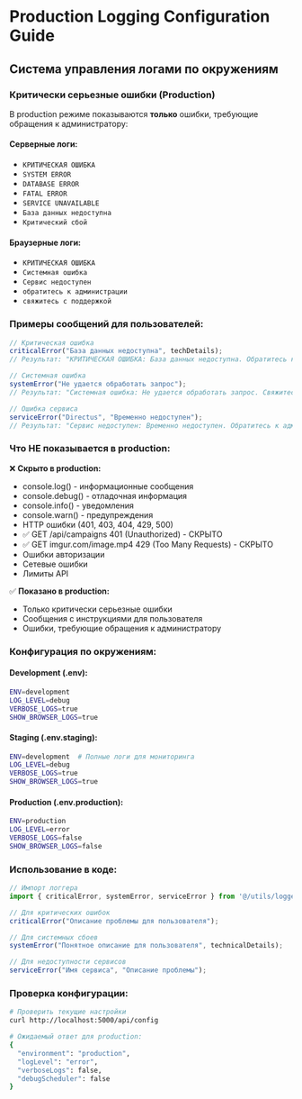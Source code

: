 # Production Logging Configuration Guide

## Система управления логами по окружениям

### Критически серьезные ошибки (Production)

В production режиме показываются **только** ошибки, требующие обращения к администратору:

#### Серверные логи:
- `КРИТИЧЕСКАЯ ОШИБКА`
- `SYSTEM ERROR`
- `DATABASE ERROR` 
- `FATAL ERROR`
- `SERVICE UNAVAILABLE`
- `База данных недоступна`
- `Критический сбой`

#### Браузерные логи:
- `КРИТИЧЕСКАЯ ОШИБКА`
- `Системная ошибка`
- `Сервис недоступен`
- `обратитесь к администрации`
- `свяжитесь с поддержкой`

### Примеры сообщений для пользователей:

```javascript
// Критическая ошибка
criticalError("База данных недоступна", techDetails);
// Результат: "КРИТИЧЕСКАЯ ОШИБКА: База данных недоступна. Обратитесь к администрации."

// Системная ошибка
systemError("Не удается обработать запрос");
// Результат: "Системная ошибка: Не удается обработать запрос. Свяжитесь с поддержкой."

// Ошибка сервиса
serviceError("Directus", "Временно недоступен");
// Результат: "Сервис недоступен: Временно недоступен. Обратитесь к администрации."
```

### Что НЕ показывается в production:

❌ **Скрыто в production:**
- console.log() - информационные сообщения
- console.debug() - отладочная информация
- console.info() - уведомления
- console.warn() - предупреждения
- HTTP ошибки (401, 403, 404, 429, 500)
- ✅ GET /api/campaigns 401 (Unauthorized) - СКРЫТО
- ✅ GET imgur.com/image.mp4 429 (Too Many Requests) - СКРЫТО
- Ошибки авторизации
- Сетевые ошибки
- Лимиты API

✅ **Показано в production:**
- Только критически серьезные ошибки
- Сообщения с инструкциями для пользователя
- Ошибки, требующие обращения к администратору

### Конфигурация по окружениям:

#### Development (.env):
```bash
ENV=development
LOG_LEVEL=debug
VERBOSE_LOGS=true
SHOW_BROWSER_LOGS=true
```

#### Staging (.env.staging):
```bash
ENV=development  # Полные логи для мониторинга
LOG_LEVEL=debug
VERBOSE_LOGS=true
SHOW_BROWSER_LOGS=true
```

#### Production (.env.production):
```bash
ENV=production
LOG_LEVEL=error
VERBOSE_LOGS=false
SHOW_BROWSER_LOGS=false
```

### Использование в коде:

```javascript
// Импорт логгера
import { criticalError, systemError, serviceError } from '@/utils/logger';

// Для критических ошибок
criticalError("Описание проблемы для пользователя");

// Для системных сбоев
systemError("Понятное описание для пользователя", technicalDetails);

// Для недоступности сервисов
serviceError("Имя сервиса", "Описание проблемы");
```

### Проверка конфигурации:

```bash
# Проверить текущие настройки
curl http://localhost:5000/api/config

# Ожидаемый ответ для production:
{
  "environment": "production",
  "logLevel": "error",
  "verboseLogs": false,
  "debugScheduler": false
}
```